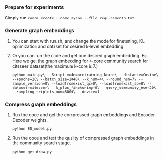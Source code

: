 ### Prepare for experiments

Simply run `conda create --name myenv --file requirements.txt`.

### Generate graph embeddings

1. You can start with run.sh, and change the mode for finetuning, KL optimization and dataset for desired k-level embedding.

2. Or you can run the code and get one desired graph embedding.
   Eg. Here we get the graph embedding for 4-core community search for citeseer dataset(the maximum k-core is 7.)

   `python main.py\
               --Script_mode=pretraining_kcore\
               --distance=Cosine\
               --epochs=20\
               --batch_size=2048\
               --k_num=4\
               --round_num=7\
               --sample_version=0\
               --loadfromexist_qc=0\
               --loadfromexist_sp=0\
               --dataset=citeseer\
               --k_plus_finetuning=0\
               --query_community_num=20\
               --sampling_triplets_num=8000\
               --device=1`



### Compress graph embeddings

1. Run the code and get the compressed graph embeddings and Encoder-Decoder weights.

   `python ED_model.py`

2. Run the code and test the quality of compressed graph embeddings in the community search stage.

   `python get_draw.py`

   
